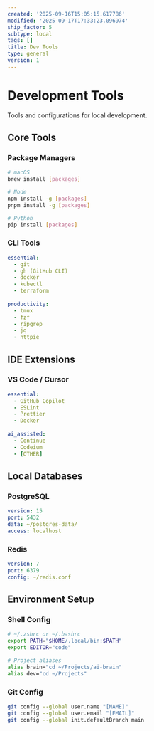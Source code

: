 ```yaml
---
created: '2025-09-16T15:05:15.617786'
modified: '2025-09-17T17:33:23.096974'
ship_factor: 5
subtype: local
tags: []
title: Dev Tools
type: general
version: 1
---
```


# Development Tools

Tools and configurations for local development.

## Core Tools

### Package Managers
```bash
# macOS
brew install [packages]

# Node
npm install -g [packages]
pnpm install -g [packages]

# Python
pip install [packages]
```

### CLI Tools
```yaml
essential:
  - git
  - gh (GitHub CLI)
  - docker
  - kubectl
  - terraform
  
productivity:
  - tmux
  - fzf
  - ripgrep
  - jq
  - httpie
```

## IDE Extensions

### VS Code / Cursor
```yaml
essential:
  - GitHub Copilot
  - ESLint
  - Prettier
  - Docker
  
ai_assisted:
  - Continue
  - Codeium
  - [OTHER]
```

## Local Databases

### PostgreSQL
```yaml
version: 15
port: 5432
data: ~/postgres-data/
access: localhost
```

### Redis
```yaml
version: 7
port: 6379
config: ~/redis.conf
```

## Environment Setup

### Shell Config
```bash
# ~/.zshrc or ~/.bashrc
export PATH="$HOME/.local/bin:$PATH"
export EDITOR="code"

# Project aliases
alias brain="cd ~/Projects/ai-brain"
alias dev="cd ~/Projects"
```

### Git Config
```bash
git config --global user.name "[NAME]"
git config --global user.email "[EMAIL]"
git config --global init.defaultBranch main
```